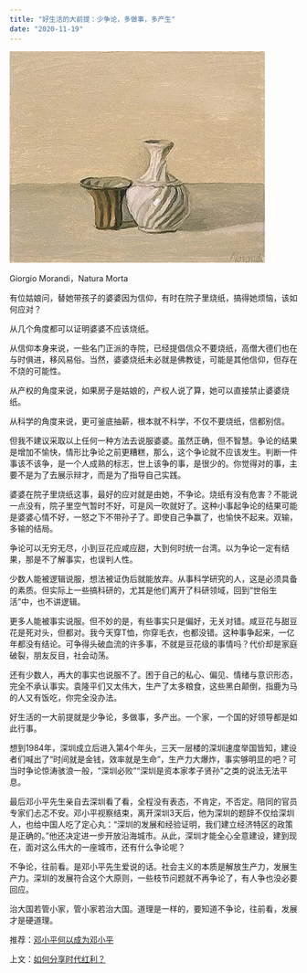 ```yaml
---
title: "好生活的大前提：少争论，多做事，多产生"
date: "2020-11-19"
---
```


![连岳文章](images/连岳文章picture-20.jpg)

Giorgio Morandi，Natura Morta

  

有位姑娘问，替她带孩子的婆婆因为信仰，有时在院子里烧纸，搞得她烦恼，该如何应对？

  

从几个角度都可以证明婆婆不应该烧纸。

  

从信仰本身来说，一些名门正派的寺院，已经提倡信众不要烧纸，高僧大德们也在与时俱进，移风易俗。当然，婆婆烧纸未必就是佛教徒，可能是其他信仰，但存在不烧的可能性。

  

从产权的角度来说，如果房子是姑娘的，产权人说了算，她可以直接禁止婆婆烧纸。

  

从科学的角度来说，更可釜底抽薪，根本就不科学，不仅不要烧纸，信都别信。

  

但我不建议采取以上任何一种方法去说服婆婆。虽然正确，但不智慧。争论的结果是增加不愉快，情形比争论之前更糟糕，那么，这个争论就不应该发生。判断一件事该不该争，是一个人成熟的标志，世上该争的事，是很少的。你觉得对的事，主要不是为了去展示辩才，而是为了指导自己实践。

  

婆婆在院子里烧纸这事，最好的应对就是由她，不争论。烧纸有没有危害？不能说一点没有，院子里空气暂时不好，可是风一吹就好了。这种小事起争论的结果可能是婆婆心情不好，一怒之下不带孙子了。即使自己争赢了，也愉快不起来。双输，多输的结局。

  

争论可以无穷无尽，小到豆花应咸应甜，大到何时统一台湾。以为争论一定有结果，那是不了解事实，也误判人性。

  

少数人能被逻辑说服，想法被证伪后就能放弃。从事科学研究的人，这是必须具备的素质。但实际上一些搞科研的，尤其是他们离开了科研领域，回到“世俗生活”中，也不讲逻辑。

  

更多人能被事实说服。但不妙的是，有些事实只是偏好，无关对错。咸豆花与甜豆花是死对头，但都对。我今天穿T恤，你穿毛衣，也都没错。这种事争起来，一亿年都没有结论。可争得头破血流的许多事，不就是豆花级的事情吗？代价却是家庭破裂，朋友反目，社会动荡。

  

还有少数人，再大的事实也说服不了。困于自己的私心、偏见、情绪与意识形态，完全不承认事实。袁隆平们又太伟大，生产了太多粮食，这些黑白颠倒，指鹿为马的人又有饭吃，你完全没办法。

  

好生活的一大前提就是少争论，多做事，多产出。一个家，一个国的好领导都是如此行事。

  

想到1984年，深圳成立后进入第4个年头，三天一层楼的深圳速度举国皆知，建设者们喊出了“时间就是金钱，效率就是生命”，生产力大爆炸，事实够明显的吧？可当时争论惊涛骇浪一般，“深圳必败”“深圳是资本家孝子贤孙”之类的说法无法平息。

  

最后邓小平先生亲自去深圳看了看，全程没有表态，不肯定，不否定。陪同的官员专家们忐忑不安。邓小平视察结束，离开深圳3天后，他为深圳的题辞不仅给深圳人，也给中国人吃了定心丸：“深圳的发展和经验证明，我们建立经济特区的政策是正确的。”他还决定进一步开放沿海城市。从此，深圳才能全心全意建设，建到现在，面对这么伟大的一座城市，还有什么争论呢？

  

不争论，往前看。是邓小平先生爱说的话。社会主义的本质是解放生产力，发展生产力。深圳的发展符合这个大原则，一些枝节问题就不再争论了，有人争也没必要回应。

  

治大国若管小家，管小家若治大国。道理是一样的，要知道不争论，往前看，发展才是硬道理。

  

推荐：[邓小平何以成为邓小平](http://mp.weixin.qq.com/s?__biz=MjM5NDU0Mjk2MQ==&mid=2651638360&idx=2&sn=718afca27076978620d55c68644de5a7&chksm=bd7e4e468a09c7500e5eacda834fc1a4410a25a027a95ff74181a526d2e77d1ebe7e2708df1e&scene=21#wechat_redirect)  

上文：[如何分享时代红利？](http://mp.weixin.qq.com/s?__biz=MjM5NDU0Mjk2MQ==&mid=2651661164&idx=1&sn=5dbf9e4b1033766697fa058dc9853d8c&chksm=bd7fa7728a082e6457f9595a17c52ca8b7484bb51117e6a2f15e796ef0bb7754a6e284b7e9f4&scene=21#wechat_redirect)
